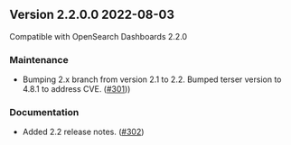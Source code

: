 ## Version 2.2.0.0 2022-08-03
Compatible with OpenSearch Dashboards 2.2.0

### Maintenance
* Bumping 2.x branch from version 2.1 to 2.2. Bumped terser version to 4.8.1 to address CVE. ([#301](https://github.com/opensearch-project/alerting-dashboards-plugin/pull/301)))

### Documentation
* Added 2.2 release notes. ([#302](https://github.com/opensearch-project/alerting-dashboards-plugin/pull/302))